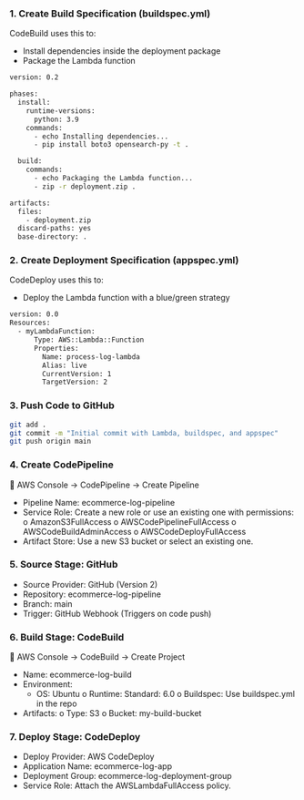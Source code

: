 ### 1. **Create Build Specification (buildspec.yml)**

CodeBuild uses this to:
- Install dependencies inside the deployment package
- Package the Lambda function

```bash
version: 0.2

phases:
  install:
    runtime-versions:
      python: 3.9
    commands:
      - echo Installing dependencies...
      - pip install boto3 opensearch-py -t .

  build:
    commands:
      - echo Packaging the Lambda function...
      - zip -r deployment.zip . 

artifacts:
  files:
    - deployment.zip
  discard-paths: yes
  base-directory: .
```

### 2. **Create Deployment Specification (appspec.yml)**

CodeDeploy uses this to:
- Deploy the Lambda function with a blue/green strategy

```bash
version: 0.0
Resources:
  - myLambdaFunction:
      Type: AWS::Lambda::Function
      Properties:
        Name: process-log-lambda
        Alias: live
        CurrentVersion: 1
        TargetVersion: 2
```

### 3. **Push Code to GitHub**

```bash
git add .
git commit -m "Initial commit with Lambda, buildspec, and appspec"
git push origin main
```

### 4. **Create CodePipeline**

📍 AWS Console → CodePipeline → Create Pipeline

- Pipeline Name: ecommerce-log-pipeline
- Service Role: Create a new role or use an existing one with permissions: 
o	AmazonS3FullAccess
o	AWSCodePipelineFullAccess
o	AWSCodeBuildAdminAccess
o	AWSCodeDeployFullAccess
- Artifact Store: Use a new S3 bucket or select an existing one.

### 5. **Source Stage: GitHub**

- Source Provider: GitHub (Version 2)
- Repository: ecommerce-log-pipeline
- Branch: main
- Trigger: GitHub Webhook (Triggers on code push)

### 6. **Build Stage: CodeBuild**

📍 AWS Console → CodeBuild → Create Project 
- Name: ecommerce-log-build
- Environment: 
  - OS: Ubuntu
o	Runtime: Standard: 6.0
o	Buildspec: Use buildspec.yml in the repo
- Artifacts: 
o	Type: S3
o	Bucket: my-build-bucket


### 7. **Deploy Stage: CodeDeploy**

- Deploy Provider: AWS CodeDeploy
- Application Name: ecommerce-log-app
- Deployment Group: ecommerce-log-deployment-group
- Service Role: Attach the AWSLambdaFullAccess policy.
